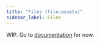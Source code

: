 ```yaml
---
title: "Files (file-assets)"
sidebar_label: Files
---
```


WIP. Go to [documentation](https://github.com/terascope/file-assets#readme) for now.
